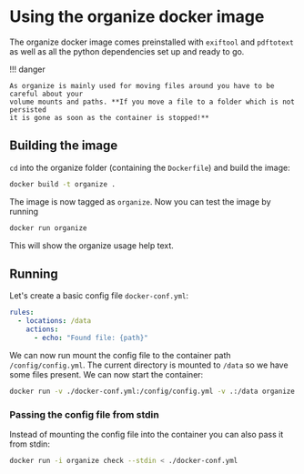# Using the organize docker image

The organize docker image comes preinstalled with `exiftool` and `pdftotext` as well as
all the python dependencies set up and ready to go.

!!! danger

    As organize is mainly used for moving files around you have to be careful about your
    volume mounts and paths. **If you move a file to a folder which is not persisted
    it is gone as soon as the container is stopped!**

## Building the image

`cd` into the organize folder (containing the `Dockerfile`) and build the image:

```sh
docker build -t organize .
```

The image is now tagged as `organize`. Now you can test the image by running

```sh
docker run organize
```

This will show the organize usage help text.

## Running

Let's create a basic config file `docker-conf.yml`:

```yml
rules:
  - locations: /data
    actions:
      - echo: "Found file: {path}"
```

We can now run mount the config file to the container path `/config/config.yml`. The current directory is mounted to `/data` so we have some files present.
We can now start the container:

```sh
docker run -v ./docker-conf.yml:/config/config.yml -v .:/data organize run
```

### Passing the config file from stdin

Instead of mounting the config file into the container you can also pass it from stdin:

```sh
docker run -i organize check --stdin < ./docker-conf.yml
```
